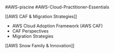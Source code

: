 #AWS-piscine #AWS-Cloud-Practitioner-Essentials 

[[AWS CAF & Migration Strategies]]
- AWS Cloud Adoption Framework (AWS CAF)
- CAF Perspectives
- Migration Strategies

[[AWS Snow Family & Innovation]]